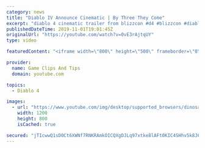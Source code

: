 ```yaml
---
category: news
title: "Diablo IV Announce Cinematic | By Three They Come"
excerpt: "diablo 4 cinematic trailer from blizzcon #d4 #blizzcon #diablo."
publishedDateTime: 2019-11-01T19:01:45Z
originalUrl: "https://youtube.com/watch?v=0vE3rAjtqUY"
type: video

featuredContent: "<iframe width=\"800\" height=\"500\" frameborder=\"0\" src=\"https://www.youtube.com/embed/0vE3rAjtqUY\" allow=\"accelerometer; autoplay; encrypted-media; gyroscope; picture-in-picture\" allowfullscreen></iframe>"

provider:
  name: Game Clips And Tips
  domain: youtube.com

topics:
  - Diablo 4

images:
  - url: "https://www.youtube.com/img/desktop/supported_browsers/dinosaur.png"
    width: 1200
    height: 800
    isCached: true

secured: "jTIcwwQ1sD0Ct6XWNf7RNKRAmkOICQXgDJLq97xtke8lAFt0KIC4SHhv5k8J6vdWlqeVFYcUJxgxVHXzOJy+/ziwUxC5OlIz9NP8KMa0L6PgfPDgc0iBZjOGY0HSg/t7wGJZJfHozLCbKx9JEcDWnWRBj3AqOyAUTGmvFrxEjUYEiUh/Gt5I7WgmNHYssEHCd1AEntgMW8yw4Qx9fRvE9XCg/1G/VU7GY1IoLwmJfep79Rwb2VCq0i90yLPFfLFViq4FXzVeH02glq8ZbDjFfjTLfO2uen1ouXbahlpknQwBRghPI8TtuThxDg0F9Uf2fNL/65IZXl1x4GoPKmuyS2BCYKx10A5j0NBdDV3fZqux4DbwGw+KqNO+0Djr2gzMDZvbs/DRPQcf4MzXaRBoYA==;Fbm8Rw6r7lV0MGiw9pPQSg=="
---
```


